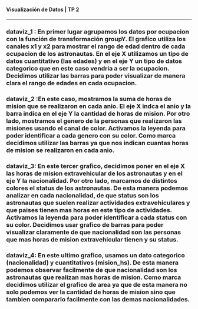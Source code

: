 #### Visualización de Datos | TP 2
---

###  dataviz_1 : En primer lugar agrupamos los datos por ocupacion con la función de transformación groupY. El grafico utiliza los canales x1 y x2 para mostrar el rango de edad dentro de cada ocupacion de los astronautas. En el eje X utilizamos un tipo de datos cuantitativo (las edades) y en el eje Y un tipo de datos categorico que en este caso vendria a ser la ocupacion. Decidimos utilizar las barras para poder visualizar de manera clara el rango de edades en cada ocupacion. 

### dataviz_2 :En este caso, mostramos la suma de horas de mision que se realizaron en cada anio. El eje X indca el anio y la barra indica en el eje Y la cantidad de horas de mision. Por otro lado, mostramos el genero de la personas que realizaron las misiones usando el canal de color. Activamos la leyenda para poder identificar a cada genero con su color. Como marca decidimos utilizar las barras ya que nos indican cuantas horas de mision se realizaron en cada anio. 

### dataviz_3: En este tercer grafico, decidimos poner en el eje X las horas de mision extravehicular de los astronautas y en el eje Y la nacionalidad. Por otro lado, marcamos de distintos colores el status de los astronautas. De esta manera podemos analizar en cada nacionalidad, de que status son los astronautas que suelen realizar actividades extravehiculares y que paises tienen mas horas en este tipo de actividades. Activamos la leyenda para poder identificar a cada status con su color. Decidimos usar grafico de barras para poder visualizar claramente de que nacionalidad son las personas que mas horas de mision extravehicular tienen y su status. 

### dataviz_4: En este ultimo grafico, usamos un dato categorico (nacionalidad) y cuantitativos (mision_hs). De esta manera podemos observar facilmente de que nacionalidad son los astronautas que realizan mas horas de mision. Como marca decidimos utilizar el grafico de area ya que de esta manera no solo podemos ver la cantidad de horas de mision sino que tambien compararlo facilmente con las demas nacionalidades.
